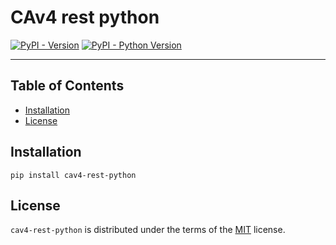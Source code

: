 # CAv4 rest python

[![PyPI - Version](https://img.shields.io/pypi/v/cav4-rest-python.svg)](https://pypi.org/project/cav4-rest-python)
[![PyPI - Python Version](https://img.shields.io/pypi/pyversions/cav4-rest-python.svg)](https://pypi.org/project/cav4-rest-python)

-----

## Table of Contents

- [Installation](#installation)
- [License](#license)

## Installation

```console
pip install cav4-rest-python
```

## License

`cav4-rest-python` is distributed under the terms of the [MIT](https://spdx.org/licenses/MIT.html) license.
